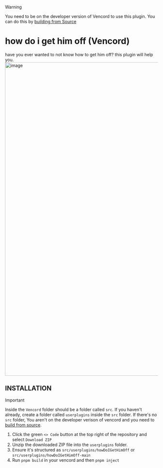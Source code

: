 > [!WARNING]
> You need to be on the developer version of Vencord to use this plugin. You can do this by [building from Source](https://docs.vencord.dev/installing/) 

# how do i get him off (Vencord)
have you ever wanted to not know how to get him off? this plugin will help you.
<img width="1854" height="1034" alt="image" src="https://github.com/user-attachments/assets/599a90fb-7e70-411c-9ecc-5b9eb5f2b058" />

## INSTALLATION
> [!IMPORTANT]
> Inside the `Vencord` folder should be a folder called `src`. If you haven't already, create a folder called `userplugins` inside the `src` folder.
> If there's no `src` folder, You aren't on the developer verison of vencord and you need to [build from source](https://docs.vencord.dev/installing/).
1. Click the green `<> Code` button at the top right of the repository and select `Download ZIP`
2. Unzip the downloaded ZIP file into the `userplugins` folder.
3. Ensure it's structured as `src/userplugins/howDoIGetHimOff` or `src/userplugins/howDoIGetHimOff-main`
5. Run `pnpm build` in your vencord and then `pnpm inject`
